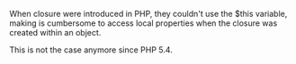 When closure were introduced in PHP, they couldn't use the $this variable, making is cumbersome to access local properties when the closure was created within an object. 

This is not the case anymore since PHP 5.4.